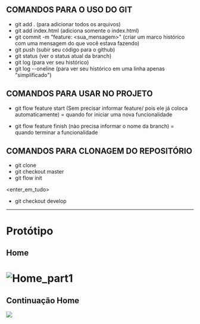 ## COMANDOS PARA O USO DO GIT
 - git add . (para adicionar todos os arquivos)
 - git add index.html (adiciona somente o index.html)
 - git commit -m "feature: <sua_mensagem>" (criar um marco histórico com uma mensagem do que você estava fazendo)
 - git push (subir seu código para o github)
 - git status (ver o status atual da branch)
 - git log (para ver seu histórico)
 - git log --oneline (para ver seu histórico em uma linha apenas "simplificado")

## COMANDOS PARA USAR NO PROJETO

 - git flow feature start <nome-da-branch> (Sem precisar informar feature/ pois ele já coloca automaticamente) = quando for iniciar uma nova funcionalidade

 - git flow feature finish (nào precisa informar o nome da branch) = quando terminar a funcionalidade

## COMANDOS PARA CLONAGEM DO REPOSITÓRIO

 - git clone <link>
 - git checkout master
 - git flow init

<enter_em_tudo>

 - git checkout develop
 
 <hr />
 
 # Protótipo
 ## Home
 # ![Home_part1][]

## Continuação Home
<img src="https://github.com/Sprintters/pretty-style/blob/develop/WebContent/App/assets/prototype/img/1-Home_part2.png" style="display: flex; align-items: center; justify-content: center;" />

[Home_part1]: https://github.com/Sprintters/pretty-style/blob/develop/WebContent/App/assets/prototype/img/1-Home_part1.png
[Home_part2]: https://github.com/Sprintters/pretty-style/blob/develop/WebContent/App/assets/prototype/img/1-Home_part2.png
[Cadastro_Usuario_Simples]:https://github.com/Sprintters/pretty-style/blob/develop/WebContent/App/assets/prototype/img/2-CadastroUsuarioSimples.png
